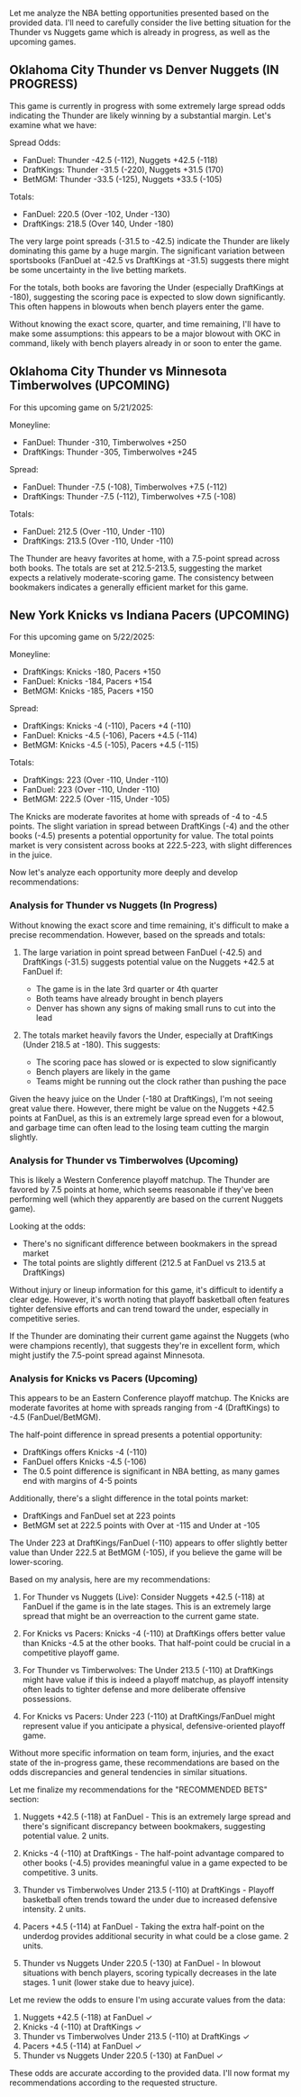Let me analyze the NBA betting opportunities presented based on the provided data. I'll need to carefully consider the live betting situation for the Thunder vs Nuggets game which is already in progress, as well as the upcoming games.

## Oklahoma City Thunder vs Denver Nuggets (IN PROGRESS)

This game is currently in progress with some extremely large spread odds indicating the Thunder are likely winning by a substantial margin. Let's examine what we have:

Spread Odds:
- FanDuel: Thunder -42.5 (-112), Nuggets +42.5 (-118)
- DraftKings: Thunder -31.5 (-220), Nuggets +31.5 (170)
- BetMGM: Thunder -33.5 (-125), Nuggets +33.5 (-105)

Totals:
- FanDuel: 220.5 (Over -102, Under -130)
- DraftKings: 218.5 (Over 140, Under -180)

The very large point spreads (-31.5 to -42.5) indicate the Thunder are likely dominating this game by a huge margin. The significant variation between sportsbooks (FanDuel at -42.5 vs DraftKings at -31.5) suggests there might be some uncertainty in the live betting markets.

For the totals, both books are favoring the Under (especially DraftKings at -180), suggesting the scoring pace is expected to slow down significantly. This often happens in blowouts when bench players enter the game.

Without knowing the exact score, quarter, and time remaining, I'll have to make some assumptions: this appears to be a major blowout with OKC in command, likely with bench players already in or soon to enter the game.

## Oklahoma City Thunder vs Minnesota Timberwolves (UPCOMING)

For this upcoming game on 5/21/2025:

Moneyline:
- FanDuel: Thunder -310, Timberwolves +250
- DraftKings: Thunder -305, Timberwolves +245

Spread:
- FanDuel: Thunder -7.5 (-108), Timberwolves +7.5 (-112)
- DraftKings: Thunder -7.5 (-112), Timberwolves +7.5 (-108)

Totals:
- FanDuel: 212.5 (Over -110, Under -110)
- DraftKings: 213.5 (Over -110, Under -110)

The Thunder are heavy favorites at home, with a 7.5-point spread across both books. The totals are set at 212.5-213.5, suggesting the market expects a relatively moderate-scoring game. The consistency between bookmakers indicates a generally efficient market for this game.

## New York Knicks vs Indiana Pacers (UPCOMING)

For this upcoming game on 5/22/2025:

Moneyline:
- DraftKings: Knicks -180, Pacers +150
- FanDuel: Knicks -184, Pacers +154
- BetMGM: Knicks -185, Pacers +150

Spread:
- DraftKings: Knicks -4 (-110), Pacers +4 (-110)
- FanDuel: Knicks -4.5 (-106), Pacers +4.5 (-114)
- BetMGM: Knicks -4.5 (-105), Pacers +4.5 (-115)

Totals:
- DraftKings: 223 (Over -110, Under -110)
- FanDuel: 223 (Over -110, Under -110)
- BetMGM: 222.5 (Over -115, Under -105)

The Knicks are moderate favorites at home with spreads of -4 to -4.5 points. The slight variation in spread between DraftKings (-4) and the other books (-4.5) presents a potential opportunity for value. The total points market is very consistent across books at 222.5-223, with slight differences in the juice.

Now let's analyze each opportunity more deeply and develop recommendations:

### Analysis for Thunder vs Nuggets (In Progress)

Without knowing the exact score and time remaining, it's difficult to make a precise recommendation. However, based on the spreads and totals:

1. The large variation in point spread between FanDuel (-42.5) and DraftKings (-31.5) suggests potential value on the Nuggets +42.5 at FanDuel if:
   - The game is in the late 3rd quarter or 4th quarter
   - Both teams have already brought in bench players
   - Denver has shown any signs of making small runs to cut into the lead

2. The totals market heavily favors the Under, especially at DraftKings (Under 218.5 at -180). This suggests:
   - The scoring pace has slowed or is expected to slow significantly
   - Bench players are likely in the game
   - Teams might be running out the clock rather than pushing the pace

Given the heavy juice on the Under (-180 at DraftKings), I'm not seeing great value there. However, there might be value on the Nuggets +42.5 points at FanDuel, as this is an extremely large spread even for a blowout, and garbage time can often lead to the losing team cutting the margin slightly.

### Analysis for Thunder vs Timberwolves (Upcoming)

This is likely a Western Conference playoff matchup. The Thunder are favored by 7.5 points at home, which seems reasonable if they've been performing well (which they apparently are based on the current Nuggets game).

Looking at the odds:
- There's no significant difference between bookmakers in the spread market
- The total points are slightly different (212.5 at FanDuel vs 213.5 at DraftKings)

Without injury or lineup information for this game, it's difficult to identify a clear edge. However, it's worth noting that playoff basketball often features tighter defensive efforts and can trend toward the under, especially in competitive series.

If the Thunder are dominating their current game against the Nuggets (who were champions recently), that suggests they're in excellent form, which might justify the 7.5-point spread against Minnesota.

### Analysis for Knicks vs Pacers (Upcoming)

This appears to be an Eastern Conference playoff matchup. The Knicks are moderate favorites at home with spreads ranging from -4 (DraftKings) to -4.5 (FanDuel/BetMGM).

The half-point difference in spread presents a potential opportunity:
- DraftKings offers Knicks -4 (-110)
- FanDuel offers Knicks -4.5 (-106)
- The 0.5 point difference is significant in NBA betting, as many games end with margins of 4-5 points

Additionally, there's a slight difference in the total points market:
- DraftKings and FanDuel set at 223 points
- BetMGM set at 222.5 points with Over at -115 and Under at -105

The Under 223 at DraftKings/FanDuel (-110) appears to offer slightly better value than Under 222.5 at BetMGM (-105), if you believe the game will be lower-scoring.

Based on my analysis, here are my recommendations:

1. For Thunder vs Nuggets (Live): Consider Nuggets +42.5 (-118) at FanDuel if the game is in the late stages. This is an extremely large spread that might be an overreaction to the current game state.

2. For Knicks vs Pacers: Knicks -4 (-110) at DraftKings offers better value than Knicks -4.5 at the other books. That half-point could be crucial in a competitive playoff game.

3. For Thunder vs Timberwolves: The Under 213.5 (-110) at DraftKings might have value if this is indeed a playoff matchup, as playoff intensity often leads to tighter defense and more deliberate offensive possessions.

4. For Knicks vs Pacers: Under 223 (-110) at DraftKings/FanDuel might represent value if you anticipate a physical, defensive-oriented playoff game.

Without more specific information on team form, injuries, and the exact state of the in-progress game, these recommendations are based on the odds discrepancies and general tendencies in similar situations.

Let me finalize my recommendations for the "RECOMMENDED BETS" section:

1. Nuggets +42.5 (-118) at FanDuel - This is an extremely large spread and there's significant discrepancy between bookmakers, suggesting potential value. 2 units.

2. Knicks -4 (-110) at DraftKings - The half-point advantage compared to other books (-4.5) provides meaningful value in a game expected to be competitive. 3 units.

3. Thunder vs Timberwolves Under 213.5 (-110) at DraftKings - Playoff basketball often trends toward the under due to increased defensive intensity. 2 units.

4. Pacers +4.5 (-114) at FanDuel - Taking the extra half-point on the underdog provides additional security in what could be a close game. 2 units.

5. Thunder vs Nuggets Under 220.5 (-130) at FanDuel - In blowout situations with bench players, scoring typically decreases in the late stages. 1 unit (lower stake due to heavy juice).

Let me review the odds to ensure I'm using accurate values from the data:

1. Nuggets +42.5 (-118) at FanDuel ✓
2. Knicks -4 (-110) at DraftKings ✓
3. Thunder vs Timberwolves Under 213.5 (-110) at DraftKings ✓
4. Pacers +4.5 (-114) at FanDuel ✓
5. Thunder vs Nuggets Under 220.5 (-130) at FanDuel ✓

These odds are accurate according to the provided data. I'll now format my recommendations according to the requested structure.
